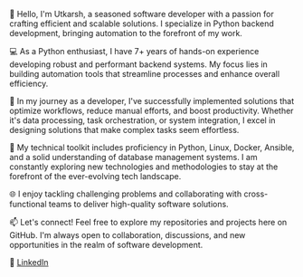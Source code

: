 👋 Hello, I'm Utkarsh, a seasoned software developer with a passion for crafting efficient and scalable solutions. I specialize in Python backend development, bringing automation to the forefront of my work.

💻 As a Python enthusiast, I have 7+ years of hands-on experience developing robust and performant backend systems. My focus lies in building automation tools that streamline processes and enhance overall efficiency.

🚀 In my journey as a developer, I've successfully implemented solutions that optimize workflows, reduce manual efforts, and boost productivity. Whether it's data processing, task orchestration, or system integration, I excel in designing solutions that make complex tasks seem effortless.

🔧 My technical toolkit includes proficiency in Python, Linux, Docker, Ansible, and a solid understanding of database management systems. I am constantly exploring new technologies and methodologies to stay at the forefront of the ever-evolving tech landscape.

🌐 I enjoy tackling challenging problems and collaborating with cross-functional teams to deliver high-quality software solutions.

📫 Let's connect! Feel free to explore my repositories and projects here on GitHub. I'm always open to collaboration, discussions, and new opportunities in the realm of software development.

🔗 [LinkedIn](https://www.linkedin.com/in/utkarsh-singh-00290a110/)


<!---
utkarsh-0201/utkarsh-0201 is a ✨ special ✨ repository because its `README.md` (this file) appears on your GitHub profile.
You can click the Preview link to take a look at your changes.
--->
